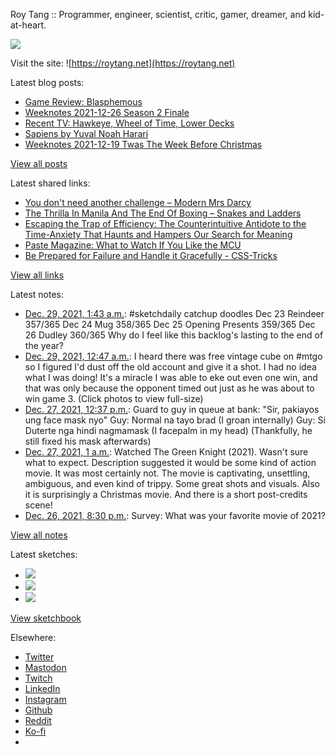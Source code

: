 Roy Tang :: Programmer, engineer, scientist, critic, gamer, dreamer, and kid-at-heart.

![](https://roytang.net/static/img/profile.jpg)

Visit the site: ![https://roytang.net](https://roytang.net)

Latest blog posts:

- [Game Review: Blasphemous](https://roytang.net/2021/12/blasphemous/)
- [Weeknotes 2021-12-26 Season 2 Finale](https://roytang.net/2021/12/weeknotes-12-26/)
- [Recent TV: Hawkeye, Wheel of Time, Lower Decks](https://roytang.net/2021/12/hawkeye-wot-lower-decks/)
- [Sapiens by Yuval Noah Harari](https://roytang.net/2021/12/sapiens/)
- [Weeknotes 2021-12-19 Twas The Week Before Christmas](https://roytang.net/2021/12/weeknotes-12-19/)

[View all posts](https://roytang.net/blog)

Latest shared links:

- [You don&#x27;t need another challenge – Modern Mrs Darcy](https://roytang.net/2021/12/you-dont-need-another-challenge-modern-mrs-darcy/)
- [The Thrilla In Manila And The End Of Boxing – Snakes and Ladders](https://roytang.net/2021/12/the-thrilla-in-manila-and-the-end-of-boxing-snakes-and-ladders/)
- [Escaping the Trap of Efficiency: The Counterintuitive Antidote to the Time-Anxiety That Haunts and Hampers Our Search for Meaning](https://roytang.net/2021/12/escaping-the-trap-of-efficiency-the-counterintuitive-antidote-to-the-time-anxiety-that-haunts-and-ha/)
- [Paste Magazine: What to Watch If You Like the MCU](https://roytang.net/2021/12/86fedb4b6a46749b6095715f0cb3a4fb/)
- [Be Prepared for Failure and Handle it Gracefully - CSS-Tricks](https://roytang.net/2021/12/e96d33dad65613712f7de14f77b9ad38/)

[View all links](https://roytang.net/links)

Latest notes:

- [Dec. 29, 2021, 1:43 a.m.](https://roytang.net/2021/12/9f32bc371e6cf43b5ec03e765ee6ddde/): #sketchdaily catchup doodles Dec 23 Reindeer 357/365 Dec 24 Mug 358/365 Dec 25 Opening Presents 359/365 Dec 26 Dudley 360/365 Why do I feel like this backlog&#x27;s lasting to the end of the year?
- [Dec. 29, 2021, 12:47 a.m.](https://roytang.net/2021/12/1475870985391849479/): I heard there was free vintage cube on #mtgo so I figured I&#x27;d dust off the old account and give it a shot. I had no idea what I was doing! It&#x27;s a miracle I was able to eke out even one win, and that was only because the opponent timed out just as he was about to win game 3. (Click photos to view full-size)
- [Dec. 27, 2021, 12:37 p.m.](https://roytang.net/2021/12/1475324826428399618/): Guard to guy in queue at bank: &quot;Sir, pakiayos ung face mask nyo&quot; Guy: Normal na tayo brad (I groan internally) Guy: Si Duterte nga hindi nagmamask (I facepalm in my head) (Thankfully, he still fixed his mask afterwards)
- [Dec. 27, 2021, 1 a.m.](https://roytang.net/2021/12/82b6c9fc2e334e6f86afda915c9dd1f3/): Watched The Green Knight (2021). Wasn&#x27;t sure what to expect. Description suggested it would be some kind of action movie. It was most certainly not. The movie is captivating, unsettling, ambiguous, and even kind of trippy. Some great shots and visuals. Also it is surprisingly a Christmas movie. And there is a short post-credits scene!
- [Dec. 26, 2021, 8:30 p.m.](https://roytang.net/2021/12/04d9f570dd6f922faa469df8d74c0ebc/): Survey: What was your favorite movie of 2021?

[View all notes](https://roytang.net/notes)

Latest sketches:


- ![](https://roytang.net/media/cache/e8/2a/e82ab82a80925e74db739aecfca8a194.jpg)
- ![](https://roytang.net/media/cache/6e/3a/6e3ab840b6e4d5c98634d5b14534e66a.jpg)
- ![](https://roytang.net/media/cache/f2/e2/f2e2b206553514829a3b30b8ad17e1c9.jpg)

[View sketchbook](https://roytang.net/albums/sketchbook)


Elsewhere:

- [Twitter](https://twitter.com/roytang)
- [Mastodon](https://mastodon.technology/@roytang)
- [Twitch](https://twitch.tv/twitchyroy)
- [LinkedIn](https://www.linkedin.com/in/roytang)
- [Instagram](https://instagram.com/roytang0400)
- [Github](https://github.com/roytang)
- [Reddit](https://reddit.com/u/hungryroy)
- [Ko-fi](https://ko-fi.com/roytang)
- [](mailto:hello@roytang.net)